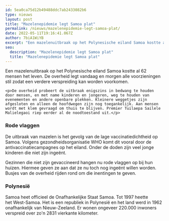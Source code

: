 ```yaml
---
id: 5ea0ca75d12b49488ddc7ab2433082b6
type: nieuws
layout: post
title: "Mazelenepidemie legt Samoa plat"
permalink: /nieuws/mazelenepidemie-legt-samoa-plat/
date: 2022-05-11T19:16:41.067Z
author: 7biA1WiYB
excerpt: "Een mazelenuitbraak op het Polynesische eiland Samoa kostte al 62 mensen het leven. De overheid legt vandaag en morgen alle voorzieningen stil zodat een verdere verspreiding kan worden voorkomen.  "
seo:
  description: "Mazelenepidemie legt Samoa plat"
  title: "Mazelenepidemie legt Samoa plat"
---
```

Een mazelenuitbraak op het Polynesische eiland Samoa kostte al 62 mensen het leven. De overheid legt vandaag en morgen alle voorzieningen stil zodat een verdere verspreiding kan worden voorkomen.  

    <p>De overheid probeert de uitbraak enigszins in bedwang te houden door mensen, en met name kinderen en jongeren, weg te houden van evenementen en andere openbare plekken. Kleinere weggetjes zijn afgesloten en alleen de hoofdwegen zijn nog toegankelijk. Aan mensen wordt met klem gevraagd om thuis te blijven. Premier Tuilaepa Sailele Malielegaoi riep eerder al de noodtoestand uit.</p>
<h3>Rode vlaggen</h3>
<p>De uitbraak van mazelen is het gevolg van de lage vaccinatiedichtheid op Samoa. Volgens gezondheidsorganisatie WHO komt dit vooral door de antivaccinatiecampagnes op het eiland. Onder de doden zijn veel jonge kinderen die niet zijn ingeënt.</p>
<p>Gezinnen die niet zijn gevaccineerd hangen nu rode vlaggen op bij hun huizen. Hiermee geven ze aan dat ze nu toch nog ingeënt willen worden. Busjes van de overheid rijden rond om die inentingen te geven.</p>
<h3>Polynesië</h3>
<p>Samoa heet officieel de Onafhankelijke Staat Samoa. Tot 1997 heette het West-Samoa. Het is een republiek in Polynesië en het land werd in 1962 onafhankelijk van Nieuw-Zeeland. Er wonen ongeveer 220.000 inwoners verspreid over zo'n 2831 vierkante kilometer.</p>  
